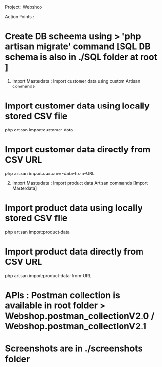 Project : Webshop

Action Points : 
# Create DB scheema using > 'php artisan migrate' command [SQL DB schema is also in ./SQL folder at root ]

1. Import Masterdata : Import customer data using custom Artisan commands

# Import customer data using locally stored CSV file
php artisan import:customer-data

# Import customer data directly from CSV URL
php artisan import:customer-data-from-URL

2. Import Masterdata : Import product data Artisan commands [Import Masterdata]

# Import product data using locally stored CSV file
php artisan import:product-data

# Import product data directly from CSV URL
php artisan import:product-data-from-URL

# APIs : Postman collection is available in root folder > Webshop.postman_collectionV2.0 / Webshop.postman_collectionV2.1
# Screenshots are in ./screenshots folder
